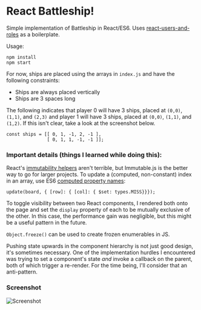 React Battleship!
===================

Simple implementation of Battleship in React/ES6.  Uses [react-users-and-roles] as a boilerplate.

Usage:

```
npm install
npm start
```

For now, ships are placed using the arrays in `index.js` and have the following constraints:

 * Ships are always placed vertically
 * Ships are 3 spaces long

The following indicates that player 0 will have 3 ships, placed at `(0,0)`, `(1,1)`, and `(2,3)` and player 1 will have 3 ships, placed at `(0,0)`, `(1,1)`, and `(1,2)`.  If this isn't clear, take a look at the screenshot below.

    const ships = [[ 0, 1, -1, 2, -1 ],
                   [ 0, 1, 1, -1, -1 ]];



### Important details (things I learned while doing this):

React's [immutability helpers] aren't terrible, but Immutable.js is the better way to go for larger projects.  To update a (computed, non-constant) index in an array, use ES6 [computed property names]:

	update(board, { [row]: { [col]: { $set: types.MISS}}});

To toggle visibility between two React components, I rendered both onto the page and set the `display` property of each to be mutually exclusive of the other.  In this case, the performance gain was negligible, but this might be a useful pattern in the future.

`Object.freeze()` can be used to create frozen enumerables in JS.

Pushing state upwards in the component hierarchy is not just good design, it's sometimes necessary.  One of the implementation hurdles I encountered was trying to set a component's state *and* invoke a callback on the parent, both of which trigger a re-render.  For the time being, I'll consider that an anti-pattern.

### Screenshot

![Screenshot](http://mynnx.github.io/react-battleship/screenshot.png)

[react-users-and-roles]: https://github.com/mynnx/react-users-and-roles
[immutability helpers]: https://facebook.github.io/react/docs/update.html
[computed property names]: https://developer.mozilla.org/en-US/docs/Web/JavaScript/Reference/Operators/Object_initializer#Computed_property_names
